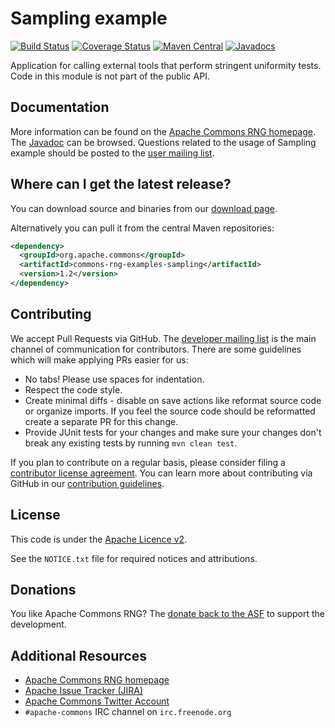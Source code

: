 <!---
 Licensed to the Apache Software Foundation (ASF) under one or more
 contributor license agreements.  See the NOTICE file distributed with
 this work for additional information regarding copyright ownership.
 The ASF licenses this file to You under the Apache License, Version 2.0
 (the "License"); you may not use this file except in compliance with
 the License.  You may obtain a copy of the License at

      http://www.apache.org/licenses/LICENSE-2.0

 Unless required by applicable law or agreed to in writing, software
 distributed under the License is distributed on an "AS IS" BASIS,
 WITHOUT WARRANTIES OR CONDITIONS OF ANY KIND, either express or implied.
 See the License for the specific language governing permissions and
 limitations under the License.
-->
<!---
 +======================================================================+
 |****                                                              ****|
 |****      THIS FILE IS GENERATED BY THE COMMONS BUILD PLUGIN      ****|
 |****                    DO NOT EDIT DIRECTLY                      ****|
 |****                                                              ****|
 +======================================================================+
 | TEMPLATE FILE: readme-md-template.md                                 |
 | commons-build-plugin/trunk/src/main/resources/commons-xdoc-templates |
 +======================================================================+
 |                                                                      |
 | 1) Re-generate using: mvn commons:readme-md                          |
 |                                                                      |
 | 2) Set the following properties in the component's pom:              |
 |    - commons.componentid (required, alphabetic, lower case)          |
 |    - commons.release.version (required)                              |
 |                                                                      |
 | 3) Example Properties                                                |
 |                                                                      |
 |  <properties>                                                        |
 |    <commons.componentid>rng</commons.componentid>                    |
 |    <commons.release.version>1.2</commons.release.version>            |
 |  </properties>                                                       |
 |                                                                      |
 +======================================================================+
--->
Sampling example
===================

[![Build Status](https://travis-ci.org/apache/commons-rng.svg)](https://travis-ci.org/apache/commons-rng)
[![Coverage Status](https://coveralls.io/repos/apache/commons-rng/badge.svg)](https://coveralls.io/r/apache/commons-rng)
[![Maven Central](https://maven-badges.herokuapp.com/maven-central/org.apache.commons/commons-rng-examples-sampling/badge.svg)](https://maven-badges.herokuapp.com/maven-central/org.apache.commons/commons-rng-examples-sampling/)
[![Javadocs](https://javadoc.io/badge/org.apache.commons/commons-rng-examples-sampling/1.2.svg)](https://javadoc.io/doc/org.apache.commons/commons-rng-examples-sampling/1.2)

Application for calling external tools that perform stringent uniformity tests.
  Code in this module is not part of the public API.

Documentation
-------------

More information can be found on the [Apache Commons RNG homepage](https://commons.apache.org/proper/commons-rng).
The [Javadoc](https://commons.apache.org/proper/commons-rng/javadocs/api-release) can be browsed.
Questions related to the usage of Sampling example should be posted to the [user mailing list][ml].

Where can I get the latest release?
-----------------------------------
You can download source and binaries from our [download page](https://commons.apache.org/proper/commons-rng/download_rng.cgi).

Alternatively you can pull it from the central Maven repositories:

```xml
<dependency>
  <groupId>org.apache.commons</groupId>
  <artifactId>commons-rng-examples-sampling</artifactId>
  <version>1.2</version>
</dependency>
```

Contributing
------------

We accept Pull Requests via GitHub. The [developer mailing list][ml] is the main channel of communication for contributors.
There are some guidelines which will make applying PRs easier for us:
+ No tabs! Please use spaces for indentation.
+ Respect the code style.
+ Create minimal diffs - disable on save actions like reformat source code or organize imports. If you feel the source code should be reformatted create a separate PR for this change.
+ Provide JUnit tests for your changes and make sure your changes don't break any existing tests by running ```mvn clean test```.

If you plan to contribute on a regular basis, please consider filing a [contributor license agreement](https://www.apache.org/licenses/#clas).
You can learn more about contributing via GitHub in our [contribution guidelines](CONTRIBUTING.md).

License
-------
This code is under the [Apache Licence v2](https://www.apache.org/licenses/LICENSE-2.0).

See the `NOTICE.txt` file for required notices and attributions.

Donations
---------
You like Apache Commons RNG? The [donate back to the ASF](https://www.apache.org/foundation/contributing.html) to support the development.

Additional Resources
--------------------

+ [Apache Commons RNG homepage](https://commons.apache.org/)
+ [Apache Issue Tracker (JIRA)](https://issues.apache.org/jira/browse/RNG)
+ [Apache Commons Twitter Account](https://twitter.com/ApacheCommons)
+ `#apache-commons` IRC channel on `irc.freenode.org`

[ml]:https://commons.apache.org/mail-lists.html
